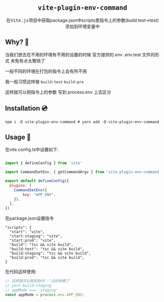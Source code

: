 <h2 align='center'><samp>vite-plugin-env-command</samp></h2>

<p align='center'>在<samp>Vite.js</samp>项目中获取package.json中scripts里指令上的参数(build:test->test)添加到环境变量中 </p>


## Why? 🤔
当我们想去在不用的环境有不用的设置的时候
官方提供的.env .env.test 文件的形式 未免有点太繁琐了

一般不同的环境在打包的指令上会有所不用

我一般习惯这样做 `build:test` `build:pre`

这样就可以把指令上的参数 写到 process.env 上去区分

## Installation 💿

```
npm i -D vite-plugin-env-command # yarn add -D vite-plugin-env-command

```

## Usage 🚀

在vite.config.ts中设置如下:

```js

import { defineConfig } from 'vite'

import CommandSetEnv, { getCommandArgv } from 'vite-plugin-env-command';

export default defineConfig({
  plugins: [
    CommandSetEnv({
        key: "APP_ENV",
    }),
  ],
})

```
在package.json设置指令
```
"scripts": {
  "start": "vite",
  "start:staging": "vite",
  "start:prod": "vite",
  "build": "tsc && vite build",
  "build:test": "tsc && vite build",
  "build:staging": "tsc && vite build",
  "build:prod": "tsc && vite build",
}
```



在代码这样使用:

```js
// 这样就可以取到指令":"后的参数了 
// yarn build:staging 
// appMode === 'staging'
const appMode = process.env.APP_ENV;
```